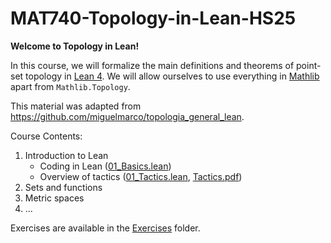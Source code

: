 # MAT740-Topology-in-Lean-HS25

**Welcome to Topology in Lean!**

In this course, we will formalize the main definitions and theorems of point-set topology in [Lean 4](https://lean-lang.org). We will allow ourselves to use everything in [Mathlib](https://github.com/leanprover-community/mathlib4) apart from `Mathlib.Topology`.

This material was adapted from https://github.com/miguelmarco/topologia_general_lean.

Course Contents:

1. Introduction to Lean
   - Coding in Lean ([01_Basics.lean](./MAT740TopologyInLeanHS25/01_Basics.lean))
   - Overview of tactics ([01_Tactics.lean](./MAT740TopologyInLeanHS25/01_Tactics.lean), [Tactics.pdf](./MAT740TopologyInLeanHS25/Tactics.pdf))
2. Sets and functions
3. Metric spaces
4. ...

Exercises are available in the [Exercises](./MAT740TopologyInLeanHS25/Exercises/) folder.
